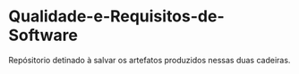 # Qualidade-e-Requisitos-de-Software
Repósitorio detinado à salvar os artefatos produzidos nessas duas cadeiras.
